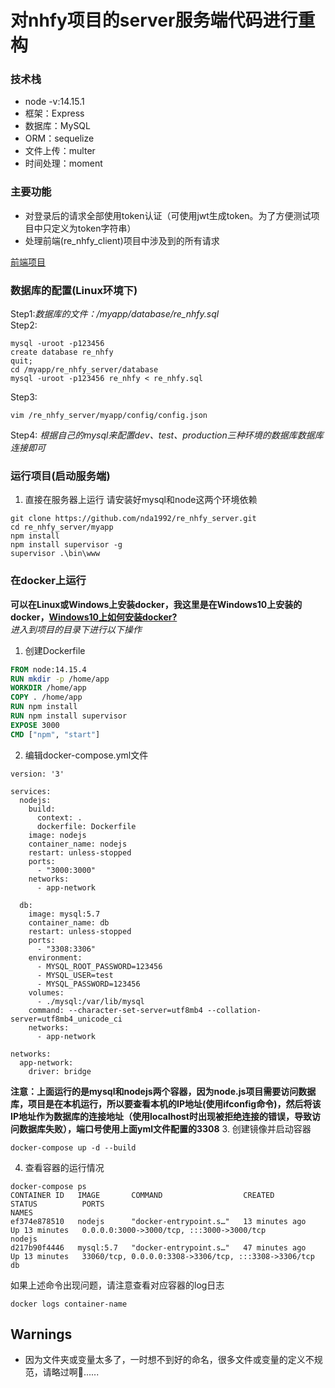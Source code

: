 # 对nhfy项目的server服务端代码进行重构
### 技术栈
- node -v:14.15.1
- 框架：Express
- 数据库：MySQL
- ORM：sequelize
- 文件上传：multer
- 时间处理：moment
### 主要功能
- 对登录后的请求全部使用token认证（可使用jwt生成token。为了方便测试项目中只定义为token字符串）
- 处理前端(re_nhfy_client)项目中涉及到的所有请求

[前端项目](https://github.com/nda1992/re_nhfy_client.git)
### 数据库的配置(Linux环境下)
Step1:*数据库的文件：/myapp/database/re_nhfy.sql*<br>
Step2:
``` shell
mysql -uroot -p123456
create database re_nhfy
quit;
cd /myapp/re_nhfy_server/database
mysql -uroot -p123456 re_nhfy < re_nhfy.sql
```
Step3: 
```shell
vim /re_nhfy_server/myapp/config/config.json
```
Step4: *根据自己的mysql来配置dev、test、production三种环境的数据库数据库连接即可*

### 运行项目(启动服务端)
1. 直接在服务器上运行
请安装好mysql和node这两个环境依赖
 ```shell
git clone https://github.com/nda1992/re_nhfy_server.git
cd re_nhfy_server/myapp
npm install
npm install supervisor -g
supervisor .\bin\www
 ```
 ### 在docker上运行
 **可以在Linux或Windows上安装docker，我这里是在Windows10上安装的docker，[Windows10上如何安装docker?](https://zhuanlan.zhihu.com/p/148511634)**<br>
 *进入到项目的目录下进行以下操作*
 1. 创建Dockerfile
 ``` Dockerfile
FROM node:14.15.4
RUN mkdir -p /home/app
WORKDIR /home/app
COPY . /home/app
RUN npm install
RUN npm install supervisor
EXPOSE 3000
CMD ["npm", "start"]
 ```

2. 编辑docker-compose.yml文件
```
version: '3'

services:
  nodejs:
    build:
      context: .
      dockerfile: Dockerfile
    image: nodejs
    container_name: nodejs
    restart: unless-stopped
    ports:
      - "3000:3000"
    networks:
      - app-network

  db:
    image: mysql:5.7
    container_name: db
    restart: unless-stopped
    ports:
      - "3308:3306"
    environment:
      - MYSQL_ROOT_PASSWORD=123456
      - MYSQL_USER=test
      - MYSQL_PASSWORD=123456
    volumes:
      - ./mysql:/var/lib/mysql
    command: --character-set-server=utf8mb4 --collation-server=utf8mb4_unicode_ci
    networks:
      - app-network

networks:
  app-network:
    driver: bridge
```
**注意：上面运行的是mysql和nodejs两个容器，因为node.js项目需要访问数据库，项目是在本机运行，所以要查看本机的IP地址(使用ifconfig命令)，然后将该IP地址作为数据库的连接地址（使用localhost时出现被拒绝连接的错误，导致访问数据库失败），端口号使用上面yml文件配置的3308**
3. 创建镜像并启动容器
```
docker-compose up -d --build
``` 
4. 查看容器的运行情况
```
docker-compose ps
CONTAINER ID   IMAGE       COMMAND                  CREATED          STATUS          PORTS                                                  NAMES
ef374e878510   nodejs      "docker-entrypoint.s…"   13 minutes ago   Up 13 minutes   0.0.0.0:3000->3000/tcp, :::3000->3000/tcp              nodejs
d217b90f4446   mysql:5.7   "docker-entrypoint.s…"   47 minutes ago   Up 13 minutes   33060/tcp, 0.0.0.0:3308->3306/tcp, :::3308->3306/tcp   db
```

如果上述命令出现问题，请注意查看对应容器的log日志
```
docker logs container-name
```

## Warnings
- 因为文件夹或变量太多了，一时想不到好的命名，很多文件或变量的定义不规范，请略过啊🤗......
